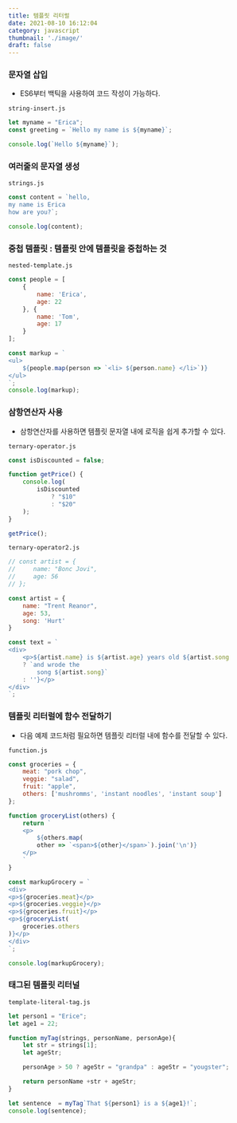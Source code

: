 ```yaml
---
title: 템플릿 리터럴
date: 2021-08-10 16:12:04
category: javascript
thumbnail: './image/'
draft: false
---
```



### 문자열 삽입

- ES6부터 백틱을 사용하여 코드 작성이 가능하다. 

`string-insert.js`

```js
let myname = "Erica";
const greeting = `Hello my name is ${myname}`;

console.log(`Hello ${myname}`);
```



### 여러줄의 문자열 생성

`strings.js`

```js
const content = `hello,
my name is Erica
how are you?`;

console.log(content);
```



### 중첩 템플릿 : 템플릿 안에 템플릿을 중첩하는 것

`nested-template.js`

```js
const people = [
    {
        name: 'Erica',
        age: 22
    }, {
        name: 'Tom',
        age: 17
    }
];

const markup = `
<ul>
    ${people.map(person => `<li> ${person.name} </li>`)}
</ul>
`;
console.log(markup);
```



### 삼항연산자 사용

- 삼항연산자를 사용하면 템플릿 문자열 내에 로직을 쉽게 추가할 수 있다. 

`ternary-operator.js`

```js
const isDiscounted = false;

function getPrice() {
    console.log(
        isDiscounted
            ? "$10"
            : "$20"
    );
}

getPrice();
```



`ternary-operator2.js`

```js
// const artist = {
//     name: "Bonc Jovi",
//     age: 56
// };

const artist = {
    name: "Trent Reanor",
    age: 53,
    song: 'Hurt'
}

const text = `
<div>
    <p>${artist.name} is ${artist.age} years old ${artist.song
    ? `and wrode the
        song ${artist.song}`
    : ''}</p>
</div>
`;
```



### 템플릿 리터럴에 함수 전달하기

- 다음 예제 코드처럼 필요하면 템플릿 리터럴 내에 함수를 전달할 수 있다. 

`function.js`

```js
const groceries = {
    meat: "pork chop",
    veggie: "salad",
    fruit: "apple",
    others: ['mushromms', 'instant noodles', 'instant soup']
};

function groceryList(others) {
    return `
    <p>
        ${others.map(
        other => `<span>${other}</span>`).join('\n')}
    </p>
    `
}

const markupGrocery = `
<div>
<p>${groceries.meat}</p>
<p>${groceries.veggie}</p>
<p>${groceries.fruit}</p>
<p>${groceryList(
    groceries.others
)}</p>
</div>
`;

console.log(markupGrocery);
```



### 태그된 템플릿 리터널

`template-literal-tag.js`

```js
let person1 = "Erice";
let age1 = 22;

function myTag(strings, personName, personAge){
    let str = strings[1];
    let ageStr;

    personAge > 50 ? ageStr = "grandpa" : ageStr = "yougster";

    return personName +str + ageStr;
}

let sentence  = myTag`That ${person1} is a ${age1}!`;
console.log(sentence);
```

